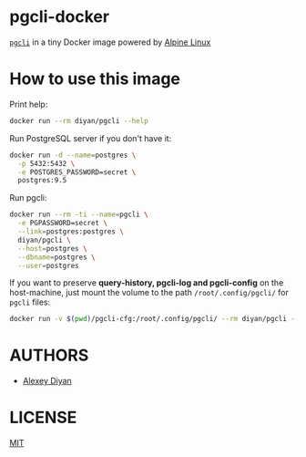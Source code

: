 # pgcli-docker

[`pgcli`](https://www.pgcli.com/) in a tiny Docker image powered by [Alpine Linux](https://alpinelinux.org/)

# How to use this image

Print help:

```bash
docker run --rm diyan/pgcli --help
```

Run PostgreSQL server if you don't have it:

```bash
docker run -d --name=postgres \
  -p 5432:5432 \
  -e POSTGRES_PASSWORD=secret \
  postgres:9.5
```

Run pgcli:

```bash
docker run --rm -ti --name=pgcli \
  -e PGPASSWORD=secret \
  --link=postgres:postgres \
  diyan/pgcli \
  --host=postgres \
  --dbname=postgres \
  --user=postgres
```

If you want to preserve **query-history, pgcli-log and pgcli-config** on the
host-machine, just mount the volume to the path `/root/.config/pgcli/` for
`pgcli` files:

```bash
docker run -v $(pwd)/pgcli-cfg:/root/.config/pgcli/ --rm diyan/pgcli --help
```

# AUTHORS

* [Alexey Diyan](http://diyan.github.io/)

# LICENSE

[MIT](https://github.com/diyan/pgcli-docker/blob/master/LICENSE)
